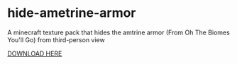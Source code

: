 # hide-ametrine-armor
A minecraft texture pack that hides the amtrine armor (From Oh The Biomes You'll Go) from third-person view

[DOWNLOAD HERE](https://github.com/ItsIgnacioPortal/hide-ametrine-armor/releases)